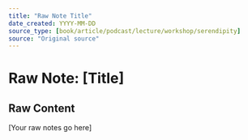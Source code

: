```yaml
---
title: "Raw Note Title"
date_created: YYYY-MM-DD
source_type: [book/article/podcast/lecture/workshop/serendipity]
source: "Original source"
---
```


# Raw Note: [Title]

## Raw Content
[Your raw notes go here]